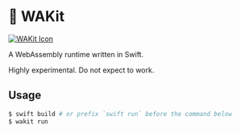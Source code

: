 # 🚧 WAKit

[![WAKit Icon](https://raw.github.com/wiki/akkyie/wakit/images/wakit_icon.png)](https://github.com/akkyie/wakit)

A WebAssembly runtime written in Swift.

Highly experimental. Do not expect to work.

## Usage

```sh
$ swift build # or prefix `swift run` before the command below
$ wakit run
```
